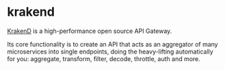 krakend
=======

[KrakenD][1] is a high-performance open source API Gateway.

Its core functionality is to create an API that acts as an aggregator of many
microservices into single endpoints, doing the heavy-lifting automatically for
you: aggregate, transform, filter, decode, throttle, auth and more.

[1]: https://www.krakend.io/
